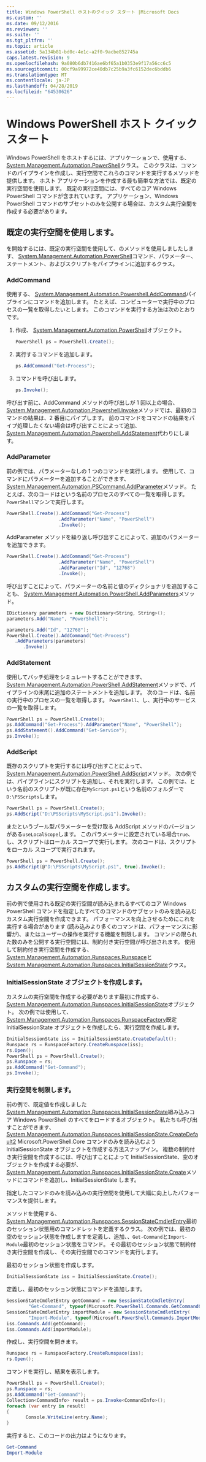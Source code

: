 ```yaml
---
title: Windows PowerShell ホストのクイック スタート |Microsoft Docs
ms.custom: ''
ms.date: 09/12/2016
ms.reviewer: ''
ms.suite: ''
ms.tgt_pltfrm: ''
ms.topic: article
ms.assetid: 5a134b81-bd0c-4e1c-a2f0-9acbe852745a
caps.latest.revision: 9
ms.openlocfilehash: 9a080b6db7416ae6bf65a1b0353e9f17a56cc6c5
ms.sourcegitcommit: 00cf9a99972ce40db7c25b9a3fc6152dec6bddb6
ms.translationtype: MT
ms.contentlocale: ja-JP
ms.lasthandoff: 04/28/2019
ms.locfileid: "64530626"
---
```

# <a name="windows-powershell-host-quickstart"></a>Windows PowerShell ホスト クイック スタート

Windows PowerShell をホストするには、アプリケーションで、使用する、 [System.Management.Automation.PowerShell](/dotnet/api/System.Management.Automation.PowerShell)クラス。
このクラスは、コマンドのパイプラインを作成し、実行空間でこれらのコマンドを実行するメソッドを提供します。
ホスト アプリケーションを作成する最も簡単な方法では、既定の実行空間を使用します。
既定の実行空間には、すべてのコア Windows PowerShell コマンドが含まれています。
アプリケーション、Windows PowerShell コマンドのサブセットのみを公開する場合は、カスタム実行空間を作成する必要があります。

## <a name="using-the-default-runspace"></a>既定の実行空間を使用します。

を開始するには、既定の実行空間を使用して、のメソッドを使用しましたします、 [System.Management.Automation.PowerShell](/dotnet/api/System.Management.Automation.PowerShell)コマンド、パラメーター、ステートメント、およびスクリプトをパイプラインに追加するクラス。

### <a name="addcommand"></a>AddCommand

使用する、 [System.Management.Automation.Powershell.AddCommand](/dotnet/api/System.Management.Automation.PowerShell.AddCommand)パイプラインにコマンドを追加します。
たとえば、コンピューターで実行中のプロセスの一覧を取得したいとします。
このコマンドを実行する方法は次のとおりです。

1. 作成、 [System.Management.Automation.PowerShell](/dotnet/api/System.Management.Automation.PowerShell)オブジェクト。

   ```csharp
   PowerShell ps = PowerShell.Create();
   ```

2. 実行するコマンドを追加します。

   ```csharp
   ps.AddCommand("Get-Process");
   ```

3. コマンドを呼び出します。

   ```csharp
   ps.Invoke();
   ```

呼び出す前に、AddCommand メソッドの呼び出しが 1 回以上の場合、 [System.Management.Automation.Powershell.Invoke](/dotnet/api/System.Management.Automation.PowerShell.Invoke)メソッドでは、最初のコマンドの結果は、2 番目にパイプします。
前のコマンドをコマンドの結果をパイプ処理したくない場合は呼び出すことによって追加、 [System.Management.Automation.Powershell.AddStatement](/dotnet/api/System.Management.Automation.PowerShell.AddStatement)代わりにします。

### <a name="addparameter"></a>AddParameter

前の例では、パラメーターなしの 1 つのコマンドを実行します。
使用して、コマンドにパラメーターを追加することができます、 [System.Management.Automation.PSCommand.AddParameter](/dotnet/api/System.Management.Automation.PSCommand.AddParameter)メソッド。
たとえば、次のコードはという名前のプロセスのすべての一覧を取得します。`PowerShell`マシンで実行します。

```csharp
PowerShell.Create().AddCommand("Get-Process")
                   .AddParameter("Name", "PowerShell")
                   .Invoke();
```

AddParameter メソッドを繰り返し呼び出すことによって、追加のパラメーターを追加できます。

```csharp
PowerShell.Create().AddCommand("Get-Process")
                   .AddParameter("Name", "PowerShell")
                   .AddParameter("Id", "12768")
                   .Invoke();
```

呼び出すことによって、パラメーターの名前と値のディクショナリを追加することも、 [System.Management.Automation.PowerShell.AddParameters](/dotnet/api/System.Management.Automation.PowerShell.AddParameters)メソッド。

```csharp
IDictionary parameters = new Dictionary<String, String>();
parameters.Add("Name", "PowerShell");

parameters.Add("Id", "12768");
PowerShell.Create().AddCommand("Get-Process")
   .AddParameters(parameters)
      .Invoke()

```

### <a name="addstatement"></a>AddStatement

使用してバッチ処理をシミュレートすることができます、 [System.Management.Automation.PowerShell.AddStatement](/dotnet/api/System.Management.Automation.PowerShell.AddStatement)メソッドで、パイプラインの末尾に追加のステートメントを追加します。
次のコードは、名前の実行中のプロセスの一覧を取得します。 `PowerShell`、し、実行中のサービスの一覧を取得します。

```csharp
PowerShell ps = PowerShell.Create();
ps.AddCommand("Get-Process").AddParameter("Name", "PowerShell");
ps.AddStatement().AddCommand("Get-Service");
ps.Invoke();
```

### <a name="addscript"></a>AddScript

既存のスクリプトを実行するには呼び出すことによって、 [System.Management.Automation.PowerShell.AddScript](/dotnet/api/System.Management.Automation.PowerShell.AddScript)メソッド。
次の例では、パイプラインにスクリプトを追加し、それを実行します。
この例では、という名前のスクリプトが既に存在`MyScript.ps1`という名前のフォルダーで`D:\PSScripts`します。

```csharp
PowerShell ps = PowerShell.Create();
ps.AddScript("D:\PSScripts\MyScript.ps1").Invoke();
```

またというブール型パラメーターを受け取る AddScript メソッドのバージョンがある`useLocalScope`します。
このパラメーターに設定されている場合`true`、し、スクリプトはローカル スコープで実行します。
次のコードは、スクリプトをローカル スコープで実行されます。

```csharp
PowerShell ps = PowerShell.Create();
ps.AddScript(@"D:\PSScripts\MyScript.ps1", true).Invoke();
```

## <a name="creating-a-custom-runspace"></a>カスタムの実行空間を作成します。

前の例で使用される既定の実行空間が読み込まれるすべてのコア Windows PowerShell コマンドを指定したすべてのコマンドのサブセットのみを読み込むカスタム実行空間を作成できます。
パフォーマンスを向上させるためにこれを実行する場合があります (読み込みより多くのコマンドは、パフォーマンスに影響が)、またはユーザーの操作を実行する機能を制限します。
コマンドの限られた数のみを公開する実行空間には、制約付き実行空間が呼び出されます。
使用して制約付き実行空間を作成する、 [System.Management.Automation.Runspaces.Runspace](/dotnet/api/System.Management.Automation.Runspaces.Runspace)と[System.Management.Automation.Runspaces.InitialSessionState](/dotnet/api/System.Management.Automation.Runspaces.InitialSessionState)クラス。

### <a name="creating-an-initialsessionstate-object"></a>InitialSessionState オブジェクトを作成します。

カスタムの実行空間を作成する必要があります最初に作成する、 [System.Management.Automation.Runspaces.InitialSessionState](/dotnet/api/System.Management.Automation.Runspaces.InitialSessionState)オブジェクト。
次の例では使用して、 [System.Management.Automation.Runspaces.RunspaceFactory](/dotnet/api/System.Management.Automation.Runspaces.RunspaceFactory)既定 InitialSessionState オブジェクトを作成したら、実行空間を作成します。

```csharp
InitialSessionState iss = InitialSessionState.CreateDefault();
Runspace rs = RunspaceFactory.CreateRunspace(iss);
rs.Open();
PowerShell ps = PowerShell.Create();
ps.Runspace = rs;
ps.AddCommand("Get-Command");
ps.Invoke();
```

### <a name="constraining-the-runspace"></a>実行空間を制限します。

前の例で、既定値を作成しました[System.Management.Automation.Runspaces.InitialSessionState](/dotnet/api/System.Management.Automation.Runspaces.InitialSessionState)組み込みコア Windows PowerShell のすべてをロードするオブジェクト。
私たちも呼び出すことができます、 [System.Management.Automation.Runspaces.InitialSessionState.CreateDefault2](/dotnet/api/System.Management.Automation.Runspaces.InitialSessionState.CreateDefault2) Microsoft.PowerShell.Core コマンドのみを読み込むよう InitialSessionState オブジェクトを作成する方法スナップイン。
複数の制約付き実行空間を作成するには、呼び出すことによって InitialSessionState、空のオブジェクトを作成する必要が、 [System.Management.Automation.Runspaces.InitialSessionState.Create](/dotnet/api/System.Management.Automation.Runspaces.InitialSessionState.Create)メソッドにコマンドを追加し、InitialSessionState します。

指定したコマンドのみを読み込みの実行空間を使用して大幅に向上したパフォーマンスを提供します。

メソッドを使用する、 [System.Management.Automation.Runspaces.SessionStateCmdletEntry](/dotnet/api/System.Management.Automation.Runspaces.SessionStateCmdletEntry)最初のセッション状態用のコマンドレットを定義するクラス。
次の例では、最初の空のセッション状態を作成しますを定義し、追加、、`Get-Command`と`Import-Module`最初のセッション状態をコマンド。
その最初のセッション状態で制約付き実行空間を作成し、その実行空間でのコマンドを実行します。

最初のセッション状態を作成します。

```csharp
InitialSessionState iss = InitialSessionState.Create();
```

定義し、最初のセッション状態にコマンドを追加します。

```csharp
SessionStateCmdletEntry getCommand = new SessionStateCmdletEntry(
        "Get-Command", typeof(Microsoft.PowerShell.Commands.GetCommandCommand), "");
SessionStateCmdletEntry importModule = new SessionStateCmdletEntry(
        "Import-Module", typeof(Microsoft.PowerShell.Commands.ImportModuleCommand), "");
iss.Commands.Add(getCommand);
iss.Commands.Add(importModule);
```

作成し、実行空間を開きます。

```csharp
Runspace rs = RunspaceFactory.CreateRunspace(iss);
rs.Open();
```

コマンドを実行し、結果を表示します。

```csharp
PowerShell ps = PowerShell.Create();
ps.Runspace = rs;
ps.AddCommand("Get-Command");
Collection<CommandInfo> result = ps.Invoke<CommandInfo>();
foreach (var entry in result)
{
       Console.WriteLine(entry.Name);
}
```

実行すると、このコードの出力はようになります。

```powershell
Get-Command
Import-Module
```
